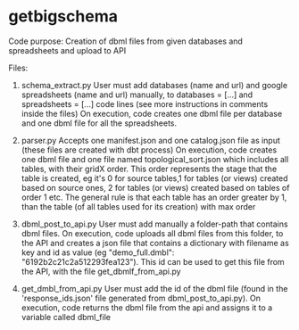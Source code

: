 # getbigschema
Code purpose: Creation of dbml files from given databases and spreadsheets and upload to API

Files:
1. schema_extract.py
   User must add databases (name and url) and google spreadsheets (name and url) manually, to databases = [...] and spreadsheets = [...] code lines (see more instructions in      comments inside the files)
   On execution, code creates one dbml file per database and one dbml file for all the spreadsheets.
   
2. parser.py
   Accepts one manifest.json and one catalog.json file as input (these files are created with dbt process)
   On execution, code creates one dbml file and one file named topological_sort.json which includes all tables, with their gridX order. This order represents the stage that        the table is created, eg it's 0 for source tables,1 for tables (or views) created based on source ones, 2 for tables (or views) created based on tables of order 1 etc. The      general rule is that each table has an order greater by 1, than the table (of all tables used for its creation) with max order 

3. dbml_post_to_api.py
   User must add manually a folder-path that contains dbml files. On execution, code uploads all dbml files from this folder, to the API and creates a json file that contains a    dictionary with filename as key and id as value (eg "demo_full.dmbl": "6192b2c21c2a512293fea123"). This id can be used to get this file from the API, with the file                get_dbmlf_from_api.py
   
4. get_dmbl_from_api.py
   User must add the id of the dbml file (found in the 'response_ids.json' file generated from dbml_post_to_api.py). On execution, code returns the dbml file from the api and assigns it to a variable called dbml_file
